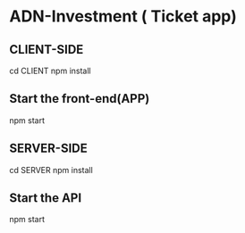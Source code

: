 # ADN-Investment ( Ticket app)

## CLIENT-SIDE
cd CLIENT
npm install
## Start the front-end(APP)
npm start

## SERVER-SIDE
cd SERVER
npm install

## Start the API
npm start
